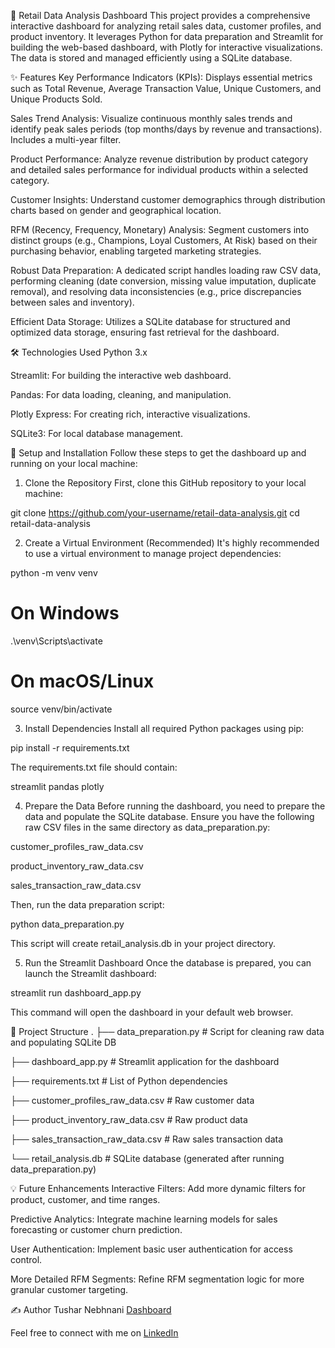 🛒 Retail Data Analysis Dashboard
This project provides a comprehensive interactive dashboard for analyzing retail sales data, customer profiles, and product inventory. It leverages Python for data preparation and Streamlit for building the web-based dashboard, with Plotly for interactive visualizations. The data is stored and managed efficiently using a SQLite database.

✨ Features
Key Performance Indicators (KPIs): Displays essential metrics such as Total Revenue, Average Transaction Value, Unique Customers, and Unique Products Sold.

Sales Trend Analysis: Visualize continuous monthly sales trends and identify peak sales periods (top months/days by revenue and transactions). Includes a multi-year filter.

Product Performance: Analyze revenue distribution by product category and detailed sales performance for individual products within a selected category.

Customer Insights: Understand customer demographics through distribution charts based on gender and geographical location.

RFM (Recency, Frequency, Monetary) Analysis: Segment customers into distinct groups (e.g., Champions, Loyal Customers, At Risk) based on their purchasing behavior, enabling targeted marketing strategies.

Robust Data Preparation: A dedicated script handles loading raw CSV data, performing cleaning (date conversion, missing value imputation, duplicate removal), and resolving data inconsistencies (e.g., price discrepancies between sales and inventory).

Efficient Data Storage: Utilizes a SQLite database for structured and optimized data storage, ensuring fast retrieval for the dashboard.

🛠️ Technologies Used
Python 3.x

Streamlit: For building the interactive web dashboard.

Pandas: For data loading, cleaning, and manipulation.

Plotly Express: For creating rich, interactive visualizations.

SQLite3: For local database management.

🚀 Setup and Installation
Follow these steps to get the dashboard up and running on your local machine:

1. Clone the Repository
First, clone this GitHub repository to your local machine:

git clone https://github.com/your-username/retail-data-analysis.git
cd retail-data-analysis

2. Create a Virtual Environment (Recommended)
It's highly recommended to use a virtual environment to manage project dependencies:

python -m venv venv
# On Windows
.\venv\Scripts\activate
# On macOS/Linux
source venv/bin/activate

3. Install Dependencies
Install all required Python packages using pip:

pip install -r requirements.txt

The requirements.txt file should contain:

streamlit
pandas
plotly

4. Prepare the Data
Before running the dashboard, you need to prepare the data and populate the SQLite database. Ensure you have the following raw CSV files in the same directory as data_preparation.py:

customer_profiles_raw_data.csv

product_inventory_raw_data.csv

sales_transaction_raw_data.csv

Then, run the data preparation script:

python data_preparation.py

This script will create retail_analysis.db in your project directory.

5. Run the Streamlit Dashboard
Once the database is prepared, you can launch the Streamlit dashboard:

streamlit run dashboard_app.py

This command will open the dashboard in your default web browser.

📁 Project Structure
.
├── data_preparation.py         # Script for cleaning raw data and populating SQLite DB

├── dashboard_app.py            # Streamlit application for the dashboard

├── requirements.txt            # List of Python dependencies

├── customer_profiles_raw_data.csv  # Raw customer data

├── product_inventory_raw_data.csv  # Raw product data

├── sales_transaction_raw_data.csv  # Raw sales transaction data

└── retail_analysis.db          # SQLite database (generated after running data_preparation.py)

💡 Future Enhancements
Interactive Filters: Add more dynamic filters for product, customer, and time ranges.

Predictive Analytics: Integrate machine learning models for sales forecasting or customer churn prediction.

User Authentication: Implement basic user authentication for access control.

More Detailed RFM Segments: Refine RFM segmentation logic for more granular customer targeting.

✍️ Author
Tushar Nebhnani
[Dashboard](https://retail-dashboard-analysis-tushar-nebhnani.streamlit.app/)

Feel free to connect with me on [LinkedIn](www.linkedin.com/in/tushar-nebhnani)
